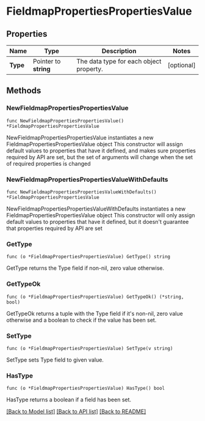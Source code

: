 # FieldmapPropertiesPropertiesValue

## Properties

Name | Type | Description | Notes
------------ | ------------- | ------------- | -------------
**Type** | Pointer to **string** | The data type for each object property. | [optional] 

## Methods

### NewFieldmapPropertiesPropertiesValue

`func NewFieldmapPropertiesPropertiesValue() *FieldmapPropertiesPropertiesValue`

NewFieldmapPropertiesPropertiesValue instantiates a new FieldmapPropertiesPropertiesValue object
This constructor will assign default values to properties that have it defined,
and makes sure properties required by API are set, but the set of arguments
will change when the set of required properties is changed

### NewFieldmapPropertiesPropertiesValueWithDefaults

`func NewFieldmapPropertiesPropertiesValueWithDefaults() *FieldmapPropertiesPropertiesValue`

NewFieldmapPropertiesPropertiesValueWithDefaults instantiates a new FieldmapPropertiesPropertiesValue object
This constructor will only assign default values to properties that have it defined,
but it doesn't guarantee that properties required by API are set

### GetType

`func (o *FieldmapPropertiesPropertiesValue) GetType() string`

GetType returns the Type field if non-nil, zero value otherwise.

### GetTypeOk

`func (o *FieldmapPropertiesPropertiesValue) GetTypeOk() (*string, bool)`

GetTypeOk returns a tuple with the Type field if it's non-nil, zero value otherwise
and a boolean to check if the value has been set.

### SetType

`func (o *FieldmapPropertiesPropertiesValue) SetType(v string)`

SetType sets Type field to given value.

### HasType

`func (o *FieldmapPropertiesPropertiesValue) HasType() bool`

HasType returns a boolean if a field has been set.


[[Back to Model list]](../README.md#documentation-for-models) [[Back to API list]](../README.md#documentation-for-api-endpoints) [[Back to README]](../README.md)


